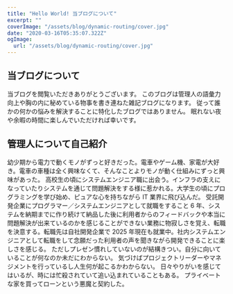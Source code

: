```yaml
---
title: "Hello World! 当ブログについて"
excerpt: ""
coverImage: "/assets/blog/dynamic-routing/cover.jpg"
date: "2020-03-16T05:35:07.322Z"
ogImage:
  url: "/assets/blog/dynamic-routing/cover.jpg"
---
```


## 当ブログについて

当ブログを閲覧いただきありがとうございます。
このブログは管理人の語彙力向上や胸の内に秘めている物事を書き連ねた雑記ブログになります。
従って誰かの何かの悩みを解決することに特化したブログではありません。
眠れない夜や余暇の時間に楽しんでいただければ幸いです。

## 管理人について自己紹介

幼少期から電力で動くモノがずっと好きだった。電車やゲーム機、家電が大好き。電車の車種は全く興味なくて、そんなことよりモノが動く仕組みにずっと興味があった。
高校生の頃にシステムエンジニア職に出会う。インフラの支えになっていたりシステムを通じて問題解決をする様に惹かれる。大学生の頃にプログラミングを学び始め、ピュアな心を持ちながら IT 業界に飛び込んだ。
受託開発企業にプログラマー／システムエンジニアとして就職をすること 6 年、システムを納期までに作り続けて納品した後に利用者からのフィードバックや本当に問題解決が出来ているのかを感じることができない業務に物寂しさを覚え、転職を決意する。転職先は自社開発企業で 2025 年現在も就業中。社内システムエンジニアとして転職をして念願だった利用者の声を聞きながら開発できることに楽しさを感じる。
ただしプレゼン慣れしていないのが結構きつい。自分に向いていることが何なのか未だにわからない。
気づけばプロジェクトリーダーやマネジメントを行っているし人生何が起こるかわからない。
日々やりがいを感じてはいるが、時には忙殺されていて追い込まれていることもある。
プライベートな家を買ってローンという悪魔と契約した。
